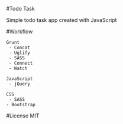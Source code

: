 #Todo Task

Simple todo task app created with JavaScript

#Workflow
```
Grunt
 - Concat
 - Uglify
 - SASS
 - Connect
 - Watch
 
JavaScript
 - jQuery
 
CSS
 - SASS
- Bootstrap
```

#License
MIT
